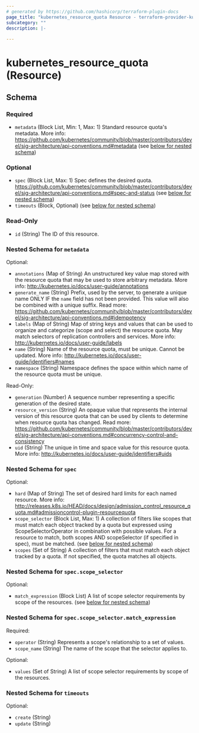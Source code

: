```yaml
---
# generated by https://github.com/hashicorp/terraform-plugin-docs
page_title: "kubernetes_resource_quota Resource - terraform-provider-kubernetes"
subcategory: ""
description: |-
  
---
```


# kubernetes_resource_quota (Resource)





<!-- schema generated by tfplugindocs -->
## Schema

### Required

- `metadata` (Block List, Min: 1, Max: 1) Standard resource quota's metadata. More info: https://github.com/kubernetes/community/blob/master/contributors/devel/sig-architecture/api-conventions.md#metadata (see [below for nested schema](#nestedblock--metadata))

### Optional

- `spec` (Block List, Max: 1) Spec defines the desired quota. https://github.com/kubernetes/community/blob/master/contributors/devel/sig-architecture/api-conventions.md#spec-and-status (see [below for nested schema](#nestedblock--spec))
- `timeouts` (Block, Optional) (see [below for nested schema](#nestedblock--timeouts))

### Read-Only

- `id` (String) The ID of this resource.

<a id="nestedblock--metadata"></a>
### Nested Schema for `metadata`

Optional:

- `annotations` (Map of String) An unstructured key value map stored with the resource quota that may be used to store arbitrary metadata. More info: http://kubernetes.io/docs/user-guide/annotations
- `generate_name` (String) Prefix, used by the server, to generate a unique name ONLY IF the `name` field has not been provided. This value will also be combined with a unique suffix. Read more: https://github.com/kubernetes/community/blob/master/contributors/devel/sig-architecture/api-conventions.md#idempotency
- `labels` (Map of String) Map of string keys and values that can be used to organize and categorize (scope and select) the resource quota. May match selectors of replication controllers and services. More info: http://kubernetes.io/docs/user-guide/labels
- `name` (String) Name of the resource quota, must be unique. Cannot be updated. More info: http://kubernetes.io/docs/user-guide/identifiers#names
- `namespace` (String) Namespace defines the space within which name of the resource quota must be unique.

Read-Only:

- `generation` (Number) A sequence number representing a specific generation of the desired state.
- `resource_version` (String) An opaque value that represents the internal version of this resource quota that can be used by clients to determine when resource quota has changed. Read more: https://github.com/kubernetes/community/blob/master/contributors/devel/sig-architecture/api-conventions.md#concurrency-control-and-consistency
- `uid` (String) The unique in time and space value for this resource quota. More info: http://kubernetes.io/docs/user-guide/identifiers#uids


<a id="nestedblock--spec"></a>
### Nested Schema for `spec`

Optional:

- `hard` (Map of String) The set of desired hard limits for each named resource. More info: http://releases.k8s.io/HEAD/docs/design/admission_control_resource_quota.md#admissioncontrol-plugin-resourcequota
- `scope_selector` (Block List, Max: 1) A collection of filters like scopes that must match each object tracked by a quota but expressed using ScopeSelectorOperator in combination with possible values. For a resource to match, both scopes AND scopeSelector (if specified in spec), must be matched. (see [below for nested schema](#nestedblock--spec--scope_selector))
- `scopes` (Set of String) A collection of filters that must match each object tracked by a quota. If not specified, the quota matches all objects.

<a id="nestedblock--spec--scope_selector"></a>
### Nested Schema for `spec.scope_selector`

Optional:

- `match_expression` (Block List) A list of scope selector requirements by scope of the resources. (see [below for nested schema](#nestedblock--spec--scope_selector--match_expression))

<a id="nestedblock--spec--scope_selector--match_expression"></a>
### Nested Schema for `spec.scope_selector.match_expression`

Required:

- `operator` (String) Represents a scope's relationship to a set of values.
- `scope_name` (String) The name of the scope that the selector applies to.

Optional:

- `values` (Set of String) A list of scope selector requirements by scope of the resources.




<a id="nestedblock--timeouts"></a>
### Nested Schema for `timeouts`

Optional:

- `create` (String)
- `update` (String)



